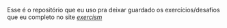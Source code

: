Esse é o repositório que eu uso pra deixar guardado os exercícios/desafios que eu completo no site <em><a href="https://exercism.org" target=_blank>exercism</a></em>
